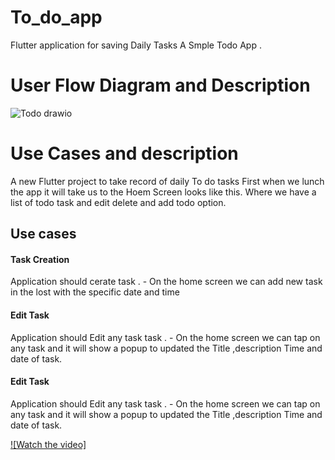 # To_do_app

Flutter application for saving Daily Tasks A Smple Todo App .

# User Flow Diagram and Description

![Todo drawio](https://user-images.githubusercontent.com/70685682/185345881-7bd9dcaf-0eb3-4195-9cbf-58c180077593.png)

# Use Cases and description
A new Flutter project to take record of daily To do tasks
First when we lunch the app it will take us to the Hoem Screen looks like this.
Where we have a list of todo task and edit delete and add todo option.

## Use cases

#### Task Creation  ####
Application should cerate task . - On the home screen we can add new task in the lost with the specific date and time

#### Edit Task  ####
Application should Edit any task task . - On the home screen we can tap on any task and it will show a popup to updated the Title ,description Time and date of task.

#### Edit Task  ####
Application should Edit any task task . - On the home screen we can tap on any task and it will show a popup to updated the Title ,description Time and date of task.



[![Watch the video]](https://youtu.be/4MzYzHTghfU)
